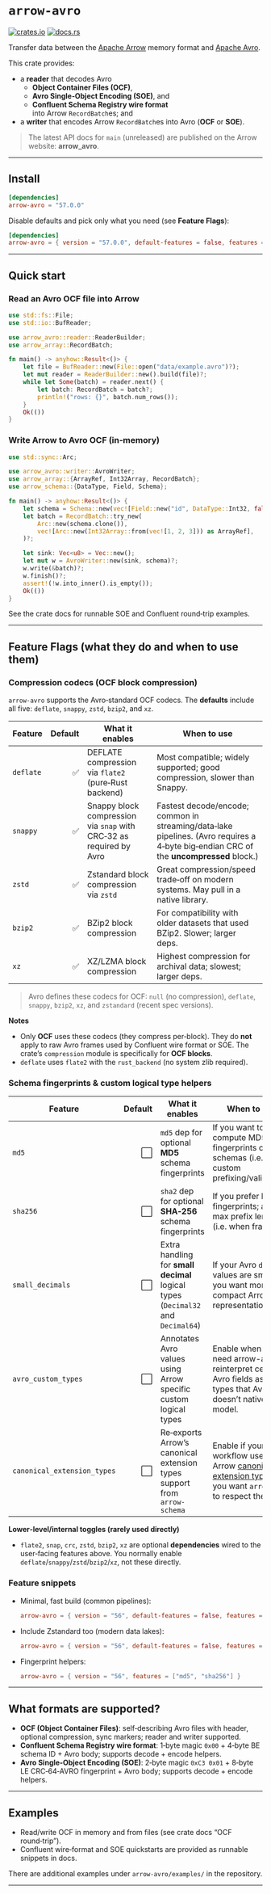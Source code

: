 <!---
  Licensed to the Apache Software Foundation (ASF) under one
  or more contributor license agreements.  See the NOTICE file
  distributed with this work for additional information
  regarding copyright ownership.  The ASF licenses this file
  to you under the Apache License, Version 2.0 (the
  "License"); you may not use this file except in compliance
  with the License.  You may obtain a copy of the License at

    http://www.apache.org/licenses/LICENSE-2.0

  Unless required by applicable law or agreed to in writing,
  software distributed under the License is distributed on an
  "AS IS" BASIS, WITHOUT WARRANTIES OR CONDITIONS OF ANY
  KIND, either express or implied.  See the License for the
  specific language governing permissions and limitations
  under the License.
-->

# `arrow-avro`

[![crates.io](https://img.shields.io/crates/v/arrow-avro.svg)](https://crates.io/crates/arrow-avro)
[![docs.rs](https://img.shields.io/docsrs/arrow-avro.svg)](https://docs.rs/arrow-avro/latest/arrow_avro/)

Transfer data between the [Apache Arrow] memory format and [Apache Avro].

This crate provides:

- a **reader** that decodes Avro
  - **Object Container Files (OCF)**,
  - **Avro Single‑Object Encoding (SOE)**, and
  - **Confluent Schema Registry wire format**  
  into Arrow `RecordBatch`es; and
- a **writer** that encodes Arrow `RecordBatch`es into Avro (**OCF** or **SOE**).

> The latest API docs for `main` (unreleased) are published on the Arrow website: **arrow_avro**.

[Apache Arrow]: https://arrow.apache.org/
[Apache Avro]: https://avro.apache.org/

---

## Install

```toml
[dependencies]
arrow-avro = "57.0.0"
````

Disable defaults and pick only what you need (see **Feature Flags**):

```toml
[dependencies]
arrow-avro = { version = "57.0.0", default-features = false, features = ["deflate", "snappy"] }
```

---

## Quick start

### Read an Avro OCF file into Arrow

```rust
use std::fs::File;
use std::io::BufReader;

use arrow_avro::reader::ReaderBuilder;
use arrow_array::RecordBatch;

fn main() -> anyhow::Result<()> {
    let file = BufReader::new(File::open("data/example.avro")?);
    let mut reader = ReaderBuilder::new().build(file)?;
    while let Some(batch) = reader.next() {
        let batch: RecordBatch = batch?;
        println!("rows: {}", batch.num_rows());
    }
    Ok(())
}
```

### Write Arrow to Avro OCF (in‑memory)

```rust
use std::sync::Arc;

use arrow_avro::writer::AvroWriter;
use arrow_array::{ArrayRef, Int32Array, RecordBatch};
use arrow_schema::{DataType, Field, Schema};

fn main() -> anyhow::Result<()> {
    let schema = Schema::new(vec![Field::new("id", DataType::Int32, false)]);
    let batch = RecordBatch::try_new(
        Arc::new(schema.clone()),
        vec![Arc::new(Int32Array::from(vec![1, 2, 3])) as ArrayRef],
    )?;

    let sink: Vec<u8> = Vec::new();
    let mut w = AvroWriter::new(sink, schema)?;
    w.write(&batch)?;
    w.finish()?;
    assert!(!w.into_inner().is_empty());
    Ok(())
}
```

See the crate docs for runnable SOE and Confluent round‑trip examples.

---

## Feature Flags (what they do and when to use them)

### Compression codecs (OCF block compression)

`arrow-avro` supports the Avro‑standard OCF codecs. The **defaults** include all five: `deflate`, `snappy`, `zstd`, `bzip2`, and `xz`.

| Feature   | Default | What it enables                                                     | When to use                                                                                                                            |
|-----------|--------:|---------------------------------------------------------------------|----------------------------------------------------------------------------------------------------------------------------------------|
| `deflate` |       ✅ | DEFLATE compression via `flate2` (pure‑Rust backend)                | Most compatible; widely supported; good compression, slower than Snappy.                                                               |
| `snappy`  |       ✅ | Snappy block compression via `snap` with CRC‑32 as required by Avro | Fastest decode/encode; common in streaming/data‑lake pipelines. (Avro requires a 4‑byte big‑endian CRC of the **uncompressed** block.) |
| `zstd`    |       ✅ | Zstandard block compression via `zstd`                              | Great compression/speed trade‑off on modern systems. May pull in a native library.                                                     |
| `bzip2`   |       ✅ | BZip2 block compression                                             | For compatibility with older datasets that used BZip2. Slower; larger deps.                                                            |
| `xz`      |       ✅ | XZ/LZMA block compression                                           | Highest compression for archival data; slowest; larger deps.                                                                           |

> Avro defines these codecs for OCF: `null` (no compression), `deflate`, `snappy`, `bzip2`, `xz`, and `zstandard` (recent spec versions).

**Notes**

* Only **OCF** uses these codecs (they compress per‑block). They do **not** apply to raw Avro frames used by Confluent wire format or SOE. The crate’s `compression` module is specifically for **OCF blocks**.
* `deflate` uses `flate2` with the `rust_backend` (no system zlib required).

### Schema fingerprints & custom logical type helpers

| Feature                     | Default | What it enables                                                                  | When to use                                                                                                         |    
|-----------------------------|--------:|----------------------------------------------------------------------------------|---------------------------------------------------------------------------------------------------------------------|
| `md5`                       |       ⬜ | `md5` dep for optional **MD5** schema fingerprints                               | If you want to compute MD5 fingerprints of writer schemas (i.e. for custom prefixing/validation).                   |   
| `sha256`                    |       ⬜ | `sha2` dep for optional **SHA‑256** schema fingerprints                          | If you prefer longer fingerprints; affects max prefix length (i.e. when framing).                                   |  
| `small_decimals`            |       ⬜ | Extra handling for **small decimal** logical types (`Decimal32` and `Decimal64`) | If your Avro `decimal` values are small and you want more compact Arrow representations.                            |
| `avro_custom_types`         |       ⬜ | Annotates Avro values using Arrow specific custom logical types                  | Enable when you need arrow-avro to reinterpret certain Avro fields as Arrow types that Avro doesn’t natively model. | 
| `canonical_extension_types` |       ⬜ | Re‑exports Arrow’s canonical extension types support from `arrow-schema`         | Enable if your workflow uses Arrow [canonical extension types] and you want `arrow-avro` to respect them.           | 

[canonical extension types]: https://arrow.apache.org/docs/format/CanonicalExtensions.html

**Lower‑level/internal toggles (rarely used directly)**

* `flate2`, `snap`, `crc`, `zstd`, `bzip2`, `xz` are optional **dependencies** wired to the user‑facing features above. You normally enable `deflate`/`snappy`/`zstd`/`bzip2`/`xz`, not these directly.

### Feature snippets

* Minimal, fast build (common pipelines):

  ```toml
  arrow-avro = { version = "56", default-features = false, features = ["deflate", "snappy"] }
  ```
* Include Zstandard too (modern data lakes):

  ```toml
  arrow-avro = { version = "56", default-features = false, features = ["deflate", "snappy", "zstd"] }
  ```
* Fingerprint helpers:

  ```toml
  arrow-avro = { version = "56", features = ["md5", "sha256"] }
  ```
  
---

## What formats are supported?

* **OCF (Object Container Files)**: self‑describing Avro files with header, optional compression, sync markers; reader and writer supported.
* **Confluent Schema Registry wire format**: 1‑byte magic `0x00` + 4‑byte BE schema ID + Avro body; supports decode + encode helpers.
* **Avro Single‑Object Encoding (SOE)**: 2‑byte magic `0xC3 0x01` + 8‑byte LE CRC‑64‑AVRO fingerprint + Avro body; supports decode + encode helpers.

---

## Examples

* Read/write OCF in memory and from files (see crate docs “OCF round‑trip”).
* Confluent wire‑format and SOE quickstarts are provided as runnable snippets in docs.

There are additional examples under `arrow-avro/examples/` in the repository.

---
